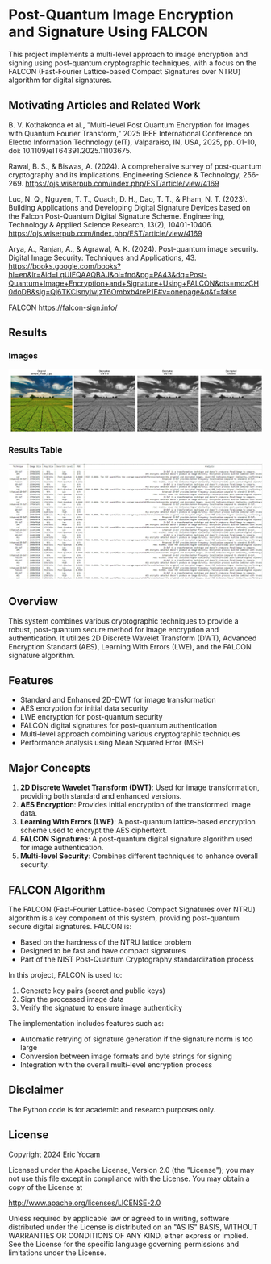 # Post-Quantum Image Encryption and Signature Using FALCON

This project implements a multi-level approach to image encryption and signing using post-quantum cryptographic techniques, with a focus on the FALCON (Fast-Fourier Lattice-based Compact Signatures over NTRU) algorithm for digital signatures.

## Motivating Articles and Related Work
B. V. Kothakonda et al., "Multi-level Post Quantum Encryption for Images with Quantum Fourier Transform," 2025 IEEE International Conference on Electro Information Technology (eIT), Valparaiso, IN, USA, 2025, pp. 01-10, doi: 10.1109/eIT64391.2025.11103675.

Rawal, B. S., & Biswas, A. (2024). A comprehensive survey of post-quantum cryptography and its implications. Engineering Science & Technology, 256-269.
https://ojs.wiserpub.com/index.php/EST/article/view/4169

Luc, N. Q., Nguyen, T. T., Quach, D. H., Dao, T. T., & Pham, N. T. (2023). Building Applications and Developing Digital Signature Devices based on the Falcon Post-Quantum Digital Signature Scheme. Engineering, Technology & Applied Science Research, 13(2), 10401-10406.
https://ojs.wiserpub.com/index.php/EST/article/view/4169

Arya, A., Ranjan, A., & Agrawal, A. K. (2024). Post-quantum image security. Digital Image Security: Techniques and Applications, 43.
https://books.google.com/books?hl=en&lr=&id=LqUIEQAAQBAJ&oi=fnd&pg=PA43&dq=Post-Quantum+Image+Encryption+and+Signature+Using+FALCON&ots=mozCH0doDB&sig=Qj6TKClsnyIwjzT6Ombxb4reP1E#v=onepage&q&f=false

FALCON
https://falcon-sign.info/


## Results
### Images
![](https://github.com/ericyoc/encrypt_aes_keys_with_falcon_crypto_sig_poc/blob/main/falcon_image_series.jpg)

### Results Table
![](https://github.com/ericyoc/encrypt_aes_keys_with_falcon_crypto_sig_poc/blob/main/falcon-results_table.jpg)

## Overview

This system combines various cryptographic techniques to provide a robust, post-quantum secure method for image encryption and authentication. It utilizes 2D Discrete Wavelet Transform (DWT), Advanced Encryption Standard (AES), Learning With Errors (LWE), and the FALCON signature algorithm.

## Features

- Standard and Enhanced 2D-DWT for image transformation
- AES encryption for initial data security
- LWE encryption for post-quantum security
- FALCON digital signatures for post-quantum authentication
- Multi-level approach combining various cryptographic techniques
- Performance analysis using Mean Squared Error (MSE)

## Major Concepts

1. **2D Discrete Wavelet Transform (DWT)**: Used for image transformation, providing both standard and enhanced versions.
2. **AES Encryption**: Provides initial encryption of the transformed image data.
3. **Learning With Errors (LWE)**: A post-quantum lattice-based encryption scheme used to encrypt the AES ciphertext.
4. **FALCON Signatures**: A post-quantum digital signature algorithm used for image authentication.
5. **Multi-level Security**: Combines different techniques to enhance overall security.

## FALCON Algorithm

The FALCON (Fast-Fourier Lattice-based Compact Signatures over NTRU) algorithm is a key component of this system, providing post-quantum secure digital signatures. FALCON is:

- Based on the hardness of the NTRU lattice problem
- Designed to be fast and have compact signatures
- Part of the NIST Post-Quantum Cryptography standardization process

In this project, FALCON is used to:
1. Generate key pairs (secret and public keys)
2. Sign the processed image data
3. Verify the signature to ensure image authenticity

The implementation includes features such as:
- Automatic retrying of signature generation if the signature norm is too large
- Conversion between image formats and byte strings for signing
- Integration with the overall multi-level encryption process
  
## Disclaimer
The Python code is for academic and research purposes only.

## License
Copyright 2024 Eric Yocam

Licensed under the Apache License, Version 2.0 (the "License"); you may not use this file except in compliance with the License. You may obtain a copy of the License at

http://www.apache.org/licenses/LICENSE-2.0

Unless required by applicable law or agreed to in writing, software distributed under the License is distributed on an "AS IS" BASIS, WITHOUT WARRANTIES OR CONDITIONS OF ANY KIND, either express or implied. See the License for the specific language governing permissions and limitations under the License.
